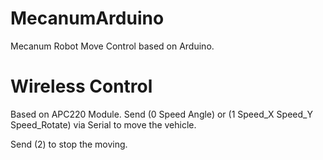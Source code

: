 # MecanumArduino
 Mecanum Robot Move Control based on Arduino.

# Wireless Control
Based on APC220 Module.
Send (0 Speed Angle) or (1 Speed_X Speed_Y Speed_Rotate) via Serial to move the vehicle.

Send (2) to stop the moving.
